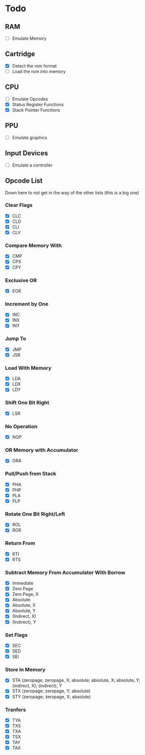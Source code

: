 
# Todo

## RAM

- [ ] Emulate Memory

## Cartridge

- [X] Detect the rom format
- [ ] Load the rom into memory

## CPU

- [ ] Emulate Opcodes
- [X] Status Register Functions
- [X] Stack Pointer Functions

## PPU

- [ ] Emulate graphics

## Input Devices

- [ ] Emulate a controller


## Opcode List

Down here to not get in the way of the other lists (this is a big one)

### Clear Flags

- [X] CLC
- [X] CLD
- [X] CLI
- [X] CLV

### Compare Memory With

- [X] CMP
- [X] CPX
- [X] CPY

### Exclusive OR

- [X] EOR

### Increment by One

- [X] INC
- [X] INX
- [X] INY

### Jump To

- [X] JMP
- [X] JSR

### Load With Memory

- [X] LDA
- [X] LDX
- [X] LDY

### Shift One Bit Right

- [X] LSR

### No Operation

- [X] NOP

### OR Memory with Accumulator

- [X] ORA

### Pull/Push from Stack

- [X] PHA
- [X] PHP
- [X] PLA
- [X] PLP

### Rotate One Bit Right/Left

- [X] ROL
- [X] ROR

### Return From

- [X] RTI
- [X] RTS

### Subtract Memory From Accumulator With Borrow

- [X] Immediate
- [X] Zero Page
- [X] Zero Page, X
- [X] Absolute
- [X] Absolute, X
- [X] Absolute, Y
- [X] (Indirect, X)
- [X] (Indirect), Y

### Set Flags 

- [X] SEC
- [X] SED
- [X] SEI

### Store In Memory

- [X] STA (zeropage; zeropage, X; absolute; absolute, X; absolute, Y; (indirect, X); (indirect), Y
- [X] STX (zeropage; zeropage, Y; absolute)
- [X] STY (zeropage; zeropage, X; absolute)

### Tranfers

- [X] TYA
- [X] TXS
- [X] TXA
- [X] TSX
- [X] TAY
- [X] TAX
